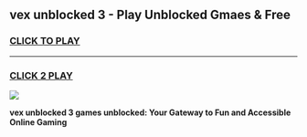 
## vex unblocked 3 - Play Unblocked Gmaes & Free
<h3>
<a href="https://news.freeplayer.one?title=vex_unblocked_3&ref=16F">CLICK TO PLAY</a></h3>
<hr>

<h3>
<a href="https://news.freeplayer.one?title=vex_unblocked_3&ref=16F">CLICK 2 PLAY</a>
  
</h3>

<a href="https://news.freeplayer.one?title=vex_unblocked_3&ref=16F/"><img src="https://clearcache.store/games.png"></a>


**vex unblocked 3 games unblocked: Your Gateway to Fun and Accessible Online Gaming**
